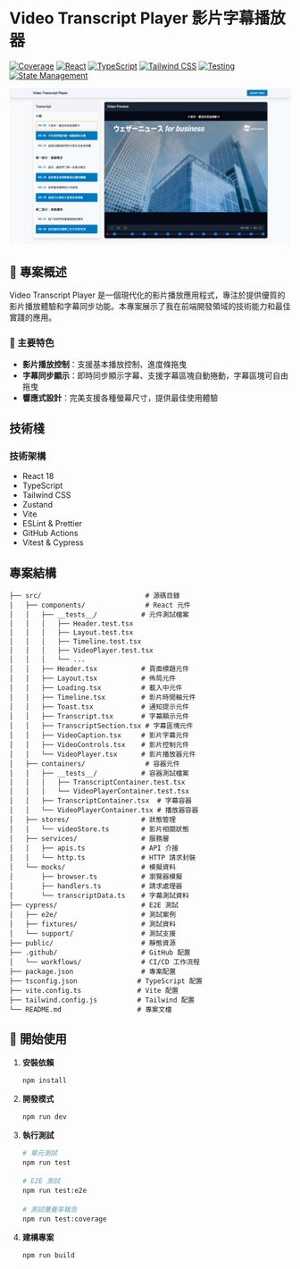 # Video Transcript Player 影片字幕播放器

[![Coverage](https://coveralls.io/repos/github/wuhenli/video-transcript-player/badge.svg?branch=main)](https://coveralls.io/github/wuhenli/video-transcript-player?branch=main)
[![React](https://img.shields.io/badge/React-18.2.0-61dafb.svg)](https://reactjs.org/)
[![TypeScript](https://img.shields.io/badge/TypeScript-5.0.0-blue.svg)](https://www.typescriptlang.org/)
[![Tailwind CSS](https://img.shields.io/badge/TailwindCSS-4.1.11-38bdf8.svg)](https://tailwindcss.com/)
[![Testing](https://img.shields.io/badge/Testing-Vitest%20%7C%20Cypress-04C38E.svg)](https://vitest.dev/)
[![State Management](https://img.shields.io/badge/State-Zustand-brown.svg)](https://zustand-demo.pmnd.rs/)

<img src="./public/screenshot.png" alt="Video Transcript Player">

## 🎯 專案概述

Video Transcript Player 是一個現代化的影片播放應用程式，專注於提供優質的影片播放體驗和字幕同步功能。本專案展示了我在前端開發領域的技術能力和最佳實踐的應用。

### 🌟 主要特色

- **影片播放控制**：支援基本播放控制、進度條拖曳
- **字幕同步顯示**：即時同步顯示字幕、支援字幕區塊自動捲動，字幕區塊可自由拖曳
- **響應式設計**：完美支援各種螢幕尺寸，提供最佳使用體驗

## 技術棧

### 技術架構

- React 18
- TypeScript
- Tailwind CSS
- Zustand
- Vite
- ESLint & Prettier
- GitHub Actions
- Vitest & Cypress

## 專案結構

```
├── src/                          # 源碼目錄
│   ├── components/               # React 元件
│   │   ├── __tests__/           # 元件測試檔案
│   │   │   ├── Header.test.tsx
│   │   │   ├── Layout.test.tsx
│   │   │   ├── Timeline.test.tsx
│   │   │   ├── VideoPlayer.test.tsx
│   │   │   └── ...
│   │   ├── Header.tsx           # 頁面標題元件
│   │   ├── Layout.tsx           # 佈局元件
│   │   ├── Loading.tsx          # 載入中元件
│   │   ├── Timeline.tsx         # 影片時間軸元件
│   │   ├── Toast.tsx            # 通知提示元件
│   │   ├── Transcript.tsx       # 字幕顯示元件
│   │   ├── TranscriptSection.tsx # 字幕區塊元件
│   │   ├── VideoCaption.tsx     # 影片字幕元件
│   │   ├── VideoControls.tsx    # 影片控制元件
│   │   └── VideoPlayer.tsx      # 影片播放器元件
│   ├── containers/               # 容器元件
│   │   ├── __tests__/           # 容器測試檔案
│   │   │   ├── TranscriptContainer.test.tsx
│   │   │   └── VideoPlayerContainer.test.tsx
│   │   ├── TranscriptContainer.tsx  # 字幕容器
│   │   └── VideoPlayerContainer.tsx # 播放器容器
│   ├── stores/                  # 狀態管理
│   │   └── videoStore.ts        # 影片相關狀態
│   ├── services/                # 服務層
│   │   ├── apis.ts              # API 介接
│   │   └── http.ts              # HTTP 請求封裝
│   └── mocks/                   # 模擬資料
│       ├── browser.ts           # 瀏覽器模擬
│       ├── handlers.ts          # 請求處理器
│       └── transcriptData.ts    # 字幕測試資料
├── cypress/                     # E2E 測試
│   ├── e2e/                     # 測試案例
│   ├── fixtures/                # 測試資料
│   └── support/                 # 測試支援
├── public/                      # 靜態資源
├── .github/                     # GitHub 配置
│   └── workflows/               # CI/CD 工作流程
├── package.json                 # 專案配置
├── tsconfig.json               # TypeScript 配置
├── vite.config.ts              # Vite 配置
├── tailwind.config.js          # Tailwind 配置
└── README.md                   # 專案文檔
```

## 🚀 開始使用

1. **安裝依賴**

   ```bash
   npm install
   ```

2. **開發模式**

   ```bash
   npm run dev
   ```

3. **執行測試**

   ```bash
   # 單元測試
   npm run test

   # E2E 測試
   npm run test:e2e

   # 測試覆蓋率報告
   npm run test:coverage
   ```

4. **建構專案**
   ```bash
   npm run build
   ```
